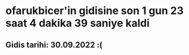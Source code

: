 # ofarukbicer'in gidisine son 1 gun 23 saat 4 dakika 39 saniye kaldi

## Gidis tarihi: 30.09.2022 :(